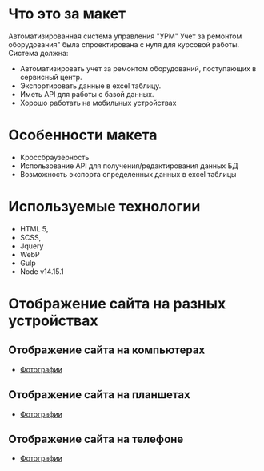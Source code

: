 # Что это за макет
Автоматизированная система управления "УРМ" Учет за ремонтом оборудования" была спроектирована с нуля для курсовой работы. Система должна:
* Автоматизировать учет за ремонтом оборудований, поступающих в сервисный центр.
* Экспортировать данные в excel таблицу.
* Иметь API для работы с базой данных.
* Хорошо работать на мобильных устройствах

# Особенности макета
* Кроссбраузерность
* Использование API для получения/редактирования данных БД
* Возможность экспорта определенных данных в excel таблицы

# Используемые технологии
* HTML 5,
* SCSS,
* Jquery
* WebP
* Gulp
* Node v14.15.1

# Отображение сайта на разных устройствах
## Отображение сайта на компьютерах
* [Фотографии](https://disk.yandex.ru/a/HY6ZbRAmB0tLZg)
## Отображение сайта на планшетах
* [Фотографии](https://disk.yandex.ru/a/FtEzqLOZykKpUw)
## Отображение сайта на телефоне
* [Фотографии](https://disk.yandex.ru/a/aunsWYfZwki5dw)

